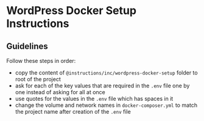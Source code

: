 # WordPress Docker Setup Instructions

## Guidelines

Follow these steps in order:
- copy the content of `@instructions/inc/wordpress-docker-setup` folder to root of the project
- ask for each of the key values that are required in the `.env` file one by one instead of asking for all at once
- use quotes for the values in the `.env` file which has spaces in it
- change the volume and network names in `docker-composer.yml` to match the project name after creation of the `.env` file
